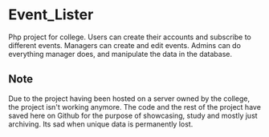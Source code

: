 # Event_Lister
Php project for college. Users can create their accounts and subscribe to different events. 
Managers can create and edit events. 
Admins can do everything manager does, and manipulate the data in the database.


## Note
Due to the project having been hosted on a server owned by the college, the project isn't working anymore.
The code and the rest of the project have saved here on Github for the purpose of showcasing, study and mostly just archiving. 
Its sad when unique data is permanently lost.
